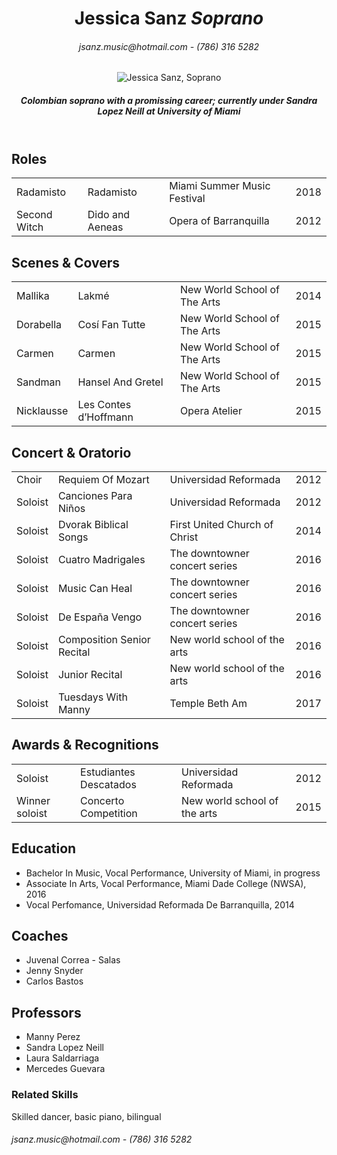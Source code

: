 <!DOCTYPE html>
<html>
  <head>
    <meta charset="utf-8"/>
    <!--<title>Jessica Sanz Resume</title>-->
  </head>
 <!--<style>
    td,th { border: 1px solid #ccc; }
    table { border: 1px solid black; }
  </style>-->

<body>
  <header>
    <h1>Jessica Sanz <em>Soprano</em></h1>
    <h6>jsanz.music@hotmail.com  -  (786) 316 5282</h6>
    
   <img src="mmf.png" alt="Jessica Sanz, Soprano">
 
   <h5><em>Colombian soprano with a promissing career; currently under Sandra Lopez Neill at <strong>University of Miami</strong></em></h5>
   </header>
   
   <main> 
   <h2>Roles</h2>
 <table>
  <tr>
    <td>Radamisto</td>
    <td>Radamisto</td>
    <td>Miami Summer Music Festival</td>
    <td>2018</td>
  </tr>
  <tr>
    <td>Second Witch</td>
    <td>Dido and Aeneas</td>
    <td>Opera of Barranquilla</td>
    <td>2012</td>
  </tr>
 </table>   
 
  <h2>Scenes & Covers</h2>
 <table>
  <tr>
    <td>Mallika</td>
    <td>Lakmé</td>
    <td>New World School of The Arts</td>
    <td>2014</td>
  </tr>
  <tr>
    <td>Dorabella</td>
    <td>Cosí Fan Tutte</td>
    <td>New World School of The Arts</td>
    <td>2015</td>
  </tr>
  <tr>
    <td>Carmen</td>
    <td>Carmen</td>
    <td>New World School of The Arts</td>
    <td>2015</td>
  </tr>
  <tr>
    <td>Sandman</td>
    <td>Hansel And Gretel</td>
    <td>New World School of The Arts</td>
    <td>2015</td>
  </tr>
  <tr>
    <td>Nicklausse</td>
    <td>Les Contes d’Hoffmann</td>
    <td>Opera Atelier</td>
    <td>2015</td>
  </tr>
</table>

   <h2>Concert & Oratorio</h2>
  
<table> 
  <tr>
    <td>Choir</td>
    <td>Requiem Of Mozart</td>
    <td>Universidad Reformada</td>
    <td>2012</td>
  </tr>
  <tr>
    <td>Soloist</td>
    <td>Canciones Para Niños</td>
    <td>Universidad Reformada</td>
    <td>2012</td>
  </tr>
  <tr>
    <td>Soloist</td>
    <td>Dvorak Biblical Songs</td>
    <td>First United Church of Christ</td>
    <td>2014</td>
  </tr>
  <tr>
    <td>Soloist</td>
    <td>Cuatro Madrigales</td>
    <td>The downtowner concert series</td>
    <td>2016</td>
  </tr>
  <tr>
    <td>Soloist</td>
    <td>Music Can Heal</td>
    <td>The downtowner concert series</td>
    <td>2016</td>
  </tr>
  <tr>
    <td>Soloist</td>
    <td>De España Vengo</td>
    <td>The downtowner concert series</td>
    <td>2016</td>
  </tr>
  <tr>
    <td>Soloist</td>
    <td>Composition Senior Recital</td>
    <td>New world school of the arts</td>
    <td>2016</td>
  </tr>
  <tr>
    <td>Soloist</td>
    <td>Junior Recital</td>
    <td>New world school of the arts</td>
    <td>2016</td>
  </tr>
  <tr>
   <td>Soloist</td>
   <td>Tuesdays With Manny</td>
   <td>Temple Beth Am</td>
   <td>2017</td>
  </tr>
</table>

   <h2>Awards & Recognitions</h2>
   
<table>
   <tr>
     <td>Soloist</td>
     <td>Estudiantes Descatados</td>
     <td>Universidad Reformada</td>
     <td>2012</td>
  </tr>
  <tr>
     <td>Winner soloist</td>
     <td>Concerto Competition</td>
     <td>New world school of the arts</td>
     <td>2015</td>
  </tr>
</table>

   <h2>Education</h2>

<ul>
  <li>Bachelor In Music, Vocal Performance, University of Miami, in progress</li>
  <li>Associate In Arts, Vocal Performance, Miami Dade College (NWSA), 2016</li>
  <li>Vocal Perfomance, Universidad Reformada De Barranquilla, 2014</li>
</ul>

  <aside>
   <h2>Coaches</h2>
 <ul>   
   <li>Juvenal Correa - Salas</li>
   <li>Jenny Snyder</li>
   <li>Carlos Bastos</li>
 </ul>
  
   <h2>Professors</h2>
 <ul>
   <li>Manny Perez</li>
   <li>Sandra Lopez Neill</li>
   <li>Laura Saldarriaga</li>
   <li>Mercedes Guevara</li>
</ul>
   
   <article>
  <h3>Related Skills</h3>
  
  <p>Skilled dancer, basic piano, bilingual</p>
   </article>
 </aside>
  
  </main>

<footer>
 <p><h6>jsanz.music@hotmail.com  -  (786) 316 5282</h6></p>
</footer>

</body>

</html>
  
